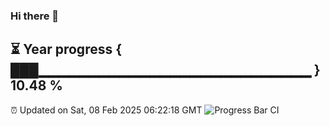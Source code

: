 ### Hi there 👋
⏳ Year progress { ███▁▁▁▁▁▁▁▁▁▁▁▁▁▁▁▁▁▁▁▁▁▁▁▁▁▁▁ } 10.48 %
---
⏰ Updated on Sat, 08 Feb 2025 06:22:18 GMT
![Progress Bar CI](https://github.com/liununu/liununu/workflows/Progress%20Bar%20CI/badge.svg)
